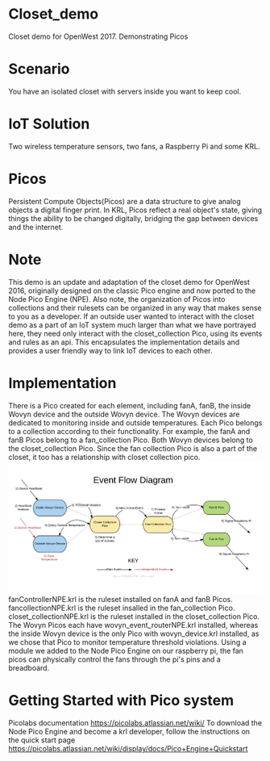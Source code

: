 # Closet_demo
Closet demo for OpenWest 2017. Demonstrating Picos
# Scenario
You have an isolated closet with servers inside you want to keep cool. 
# IoT Solution
Two wireless temperature sensors, two fans, a Raspberry Pi and some KRL.
# Picos
Persistent Compute Objects(Picos) are a data structure to give analog objects a digital finger print. In KRL, Picos reflect a real object's state, giving things the ability to be changed digitally, bridging the gap between devices and the internet.
# Note
This demo is an update and adaptation of the closet demo for OpenWest 2016, originally designed on the classic Pico engine and now ported to the Node Pico Engine (NPE). Also note, the organization of Picos into collections and their rulesets can be organized in any way that makes sense to you as a developer. If an outside user wanted to interact with the closet demo as a part of an IoT system much larger than what we have portrayed here, they need only interact with the closet_collection Pico, using its events and rules as an api. This encapsulates the implementation details and provides a user friendly way to link IoT devices to each other.
# Implementation 
There is a Pico created for each element, including fanA, fanB, the inside Wovyn device and the outside Wovyn device. The Wovyn devices are dedicated to monitoring inside and outside temperatures. Each Pico belongs to a collection according to their functionality. For example, the fanA and fanB Picos belong to a fan_collection Pico. Both Wovyn devices belong to the closet_collection Pico. Since the fan collection Pico is also a part of the closet, it too has a relationship with closet collection pico.
![alt tag](https://raw.githubusercontent.com/Picolab/Closet_demo/master/Device%20Shadow%20Diagram%20V2.png)
fanControllerNPE.krl is the ruleset installed on fanA and fanB Picos. fancollectionNPE.krl is the ruleset insalled in the fan_collection Pico. closet_collectionNPE.krl is the ruleset installed in the closet_collection Pico. The Wovyn Picos each have wovyn_event_routerNPE.krl installed, whereas the inside Wovyn device is the only Pico with wovyn_device.krl installed, as we chose that Pico to monitor temperature threshold violations. Using a module we added to the Node Pico Engine on our raspberry pi, the fan picos can physically control the fans through the pi's pins and a breadboard.
# Getting Started with Pico system
Picolabs documentation https://picolabs.atlassian.net/wiki/
To download the Node Pico Engine and become a krl developer, follow the instructions on the quick start page https://picolabs.atlassian.net/wiki/display/docs/Pico+Engine+Quickstart
